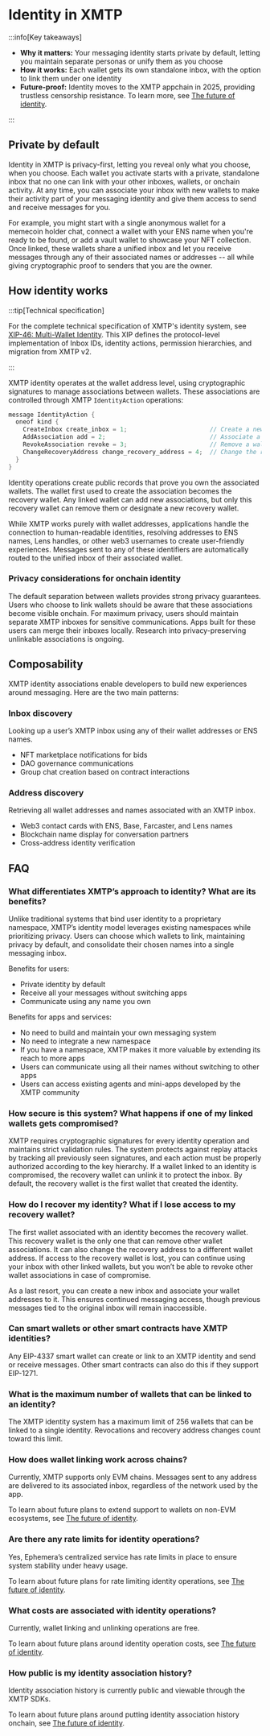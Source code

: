 # Identity in XMTP

:::info[Key takeaways]

- **Why it matters:** Your messaging identity starts private by default, letting you maintain separate personas or unify them as you choose
- **How it works:** Each wallet gets its own standalone inbox, with the option to link them under one identity
- **Future-proof:** Identity moves to the XMTP appchain in 2025, providing trustless censorship resistance. To learn more, see [The future of identity](https://xmtp.org/roadmap#the-future-of-identity).

:::

## Private by default

Identity in XMTP is privacy-first, letting you reveal only what you choose, when you choose. Each wallet you activate starts with a private, standalone inbox that no one can link with your other inboxes, wallets, or onchain activity. At any time, you can associate your inbox with new wallets to make their activity part of your messaging identity and give them access to send and receive messages for you.

For example, you might start with a single anonymous wallet for a memecoin holder chat, connect a wallet with your ENS name when you're ready to be found, or add a vault wallet to showcase your NFT collection. Once linked, these wallets share a unified inbox and let you receive messages through any of their associated names or addresses -- all while giving cryptographic proof to senders that you are the owner.

## How identity works

:::tip[Technical specification]

For the complete technical specification of XMTP's identity system, see [XIP-46: Multi-Wallet Identity](https://github.com/xmtp/XIPs/blob/main/XIPs/xip-46-multi-wallet-identity.md). This XIP defines the protocol-level implementation of Inbox IDs, identity actions, permission hierarchies, and migration from XMTP v2.

:::

XMTP identity operates at the wallet address level, using cryptographic signatures to manage associations between wallets. These associations are controlled through XMTP `IdentityAction` operations:

```rust
message IdentityAction {
  oneof kind {
    CreateInbox create_inbox = 1;                       // Create a new identity
    AddAssociation add = 2;                             // Associate a new wallet
    RevokeAssociation revoke = 3;                       // Remove a wallet association
    ChangeRecoveryAddress change_recovery_address = 4;  // Change the recovery address
  }
}
```

Identity operations create public records that prove you own the associated wallets. The wallet first used to create the association becomes the recovery wallet. Any linked wallet can add new associations, but only this recovery wallet can remove them or designate a new recovery wallet.

While XMTP works purely with wallet addresses, applications handle the connection to human-readable identities, resolving addresses to ENS names, Lens handles, or other web3 usernames to create user-friendly experiences. Messages sent to any of these identifiers are automatically routed to the unified inbox of their associated wallet.

### Privacy considerations for onchain identity

The default separation between wallets provides strong privacy guarantees. Users who choose to link wallets should be aware that these associations become visible onchain. For maximum privacy, users should maintain separate XMTP inboxes for sensitive communications. Apps built for these users can merge their inboxes locally. Research into privacy-preserving unlinkable associations is ongoing.

## Composability

XMTP identity associations enable developers to build new experiences around messaging. Here are the two main patterns:

### Inbox discovery

Looking up a user’s XMTP inbox using any of their wallet addresses or ENS names.

- NFT marketplace notifications for bids
- DAO governance communications
- Group chat creation based on contract interactions

### Address discovery

Retrieving all wallet addresses and names associated with an XMTP inbox.

- Web3 contact cards with ENS, Base, Farcaster, and Lens names
- Blockchain name display for conversation partners
- Cross-address identity verification

## FAQ

### What differentiates XMTP’s approach to identity? What are its benefits?

Unlike traditional systems that bind user identity to a proprietary namespace, XMTP’s identity model leverages existing namespaces while prioritizing privacy. Users can choose which wallets to link, maintaining privacy by default, and consolidate their chosen names into a single messaging inbox.

Benefits for users:

- Private identity by default
- Receive all your messages without switching apps
- Communicate using any name you own

Benefits for apps and services:

- No need to build and maintain your own messaging system
- No need to integrate a new namespace
- If you have a namespace, XMTP makes it more valuable by extending its reach to more apps
- Users can communicate using all their names without switching to other apps
- Users can access existing agents and mini-apps developed by the XMTP community

### How secure is this system? What happens if one of my linked wallets gets compromised?

XMTP requires cryptographic signatures for every identity operation and maintains strict validation rules. The system protects against replay attacks by tracking all previously seen signatures, and each action must be properly authorized according to the key hierarchy. If a wallet linked to an identity is compromised, the recovery wallet can unlink it to protect the inbox. By default, the recovery wallet is the first wallet that created the identity.

### How do I recover my identity? What if I lose access to my recovery wallet?

The first wallet associated with an identity becomes the recovery wallet. This recovery wallet is the only one that can remove other wallet associations. It can also change the recovery address to a different wallet address. If access to the recovery wallet is lost, you can continue using your inbox with other linked wallets, but you won’t be able to revoke other wallet associations in case of compromise.

As a last resort, you can create a new inbox and associate your wallet addresses to it. This ensures continued messaging access, though previous messages tied to the original inbox will remain inaccessible.

### Can smart wallets or other smart contracts have XMTP identities?

Any EIP-4337 smart wallet can create or link to an XMTP identity and send or receive messages. Other smart contracts can also do this if they support EIP-1271.

### What is the maximum number of wallets that can be linked to an identity?

The XMTP identity system has a maximum limit of 256 wallets that can be linked to a single identity. Revocations and recovery address changes count toward this limit.

### How does wallet linking work across chains?

Currently, XMTP supports only EVM chains. Messages sent to any address are delivered to its associated inbox, regardless of the network used by the app. 

To learn about future plans to extend support to wallets on non-EVM ecosystems, see [The future of identity](https://xmtp.org/roadmap#the-future-of-identity).

### Are there any rate limits for identity operations?

Yes, Ephemera’s centralized service has rate limits in place to ensure system stability under heavy usage. 

To learn about future plans for rate limiting identity operations, see [The future of identity](https://xmtp.org/roadmap#the-future-of-identity).

### What costs are associated with identity operations?

Currently, wallet linking and unlinking operations are free. 

To learn about future plans around identity operation costs, see [The future of identity](https://xmtp.org/roadmap#the-future-of-identity).

### How public is my identity association history?

Identity association history is currently public and viewable through the XMTP SDKs. 

To learn about future plans around putting identity association history onchain, see [The future of identity](https://xmtp.org/roadmap#the-future-of-identity).
